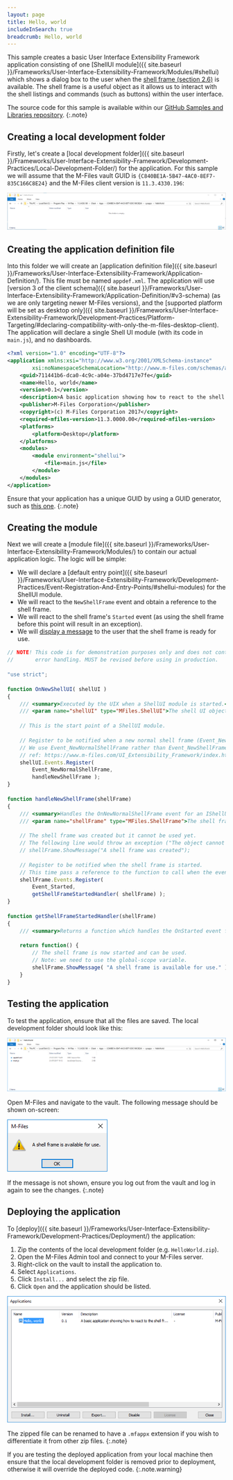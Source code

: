 ```yaml
---
layout: page
title: Hello, world
includeInSearch: true
breadcrumb: Hello, world
---
```


This sample creates a basic User Interface Extensibility Framework application consisting of one [ShellUI module]({{ site.baseurl }}/Frameworks/User-Interface-Extensibility-Framework/Modules/#shellui) which shows a dialog box to the user when the [shell frame (section 2.6)](https://www.m-files.com/UI_Extensibility_Framework/index.html#DevGuide.htm) is available.  The shell frame is a useful object as it allows us to interact with the shell listings and commands (such as buttons) within the user interface.

The source code for this sample is available within our <a href="https://github.com/M-Files/MFilesSamplesAndLibraries/tree/master/Samples/UIX%20Applications/HelloWorld">GitHub Samples and Libraries repository</a>.
{:.note}

## Creating a local development folder

Firstly, let's create a [local development folder]({{ site.baseurl }}/Frameworks/User-Interface-Extensibility-Framework/Development-Practices/Local-Development-Folder/) for the application.  For this sample we will assume that the M-Files vault GUID is `{C840BE1A-5B47-4AC0-8EF7-835C166C8E24}` and the M-Files client version is `11.3.4330.196`:

![The (empty) local development folder](dev-folder.png)

## Creating the application definition file

Into this folder we will create an [application definition file]({{ site.baseurl }}/Frameworks/User-Interface-Extensibility-Framework/Application-Definition/).  This file must be named `appdef.xml`.  The application will use [version 3 of the client schema]({{ site.baseurl }}/Frameworks/User-Interface-Extensibility-Framework/Application-Definition/#v3-schema) (as we are only targeting newer M-Files versions), and the [supported platform will be set as desktop only]({{ site.baseurl }}/Frameworks/User-Interface-Extensibility-Framework/Development-Practices/Platform-Targeting/#declaring-compatibility-with-only-the-m-files-desktop-client).  The application will declare a single Shell UI module (with its code in `main.js`), and no dashboards.

```xml
<?xml version="1.0" encoding="UTF-8"?>
<application xmlns:xsi="http://www.w3.org/2001/XMLSchema-instance"
		xsi:noNamespaceSchemaLocation="http://www.m-files.com/schemas/appdef-client-v3.xsd">
	<guid>711441b6-dca0-4c9c-a04e-37bd4717e7fe</guid>	
	<name>Hello, world</name>
	<version>0.1</version>
	<description>A basic application showing how to react to the shell frame being available.</description>
	<publisher>M-Files Corporation</publisher>
	<copyright>(c) M-Files Corporation 2017</copyright>
	<required-mfiles-version>11.3.0000.00</required-mfiles-version>
	<platforms>
		<platform>Desktop</platform>
	</platforms>
	<modules>
		<module environment="shellui">
			<file>main.js</file>
		</module>
	</modules>
</application>
```

Ensure that your application has a unique GUID by using a GUID generator, such as <a href="https://guidgenerator.com/">this one</a>.
{:.note}

## Creating the module

Next we will create a [module file]({{ site.baseurl }}/Frameworks/User-Interface-Extensibility-Framework/Modules/) to contain our actual application logic.  The logic will be simple:

* We will declare a [default entry point]({{ site.baseurl }}/Frameworks/User-Interface-Extensibility-Framework/Development-Practices/Event-Registration-And-Entry-Points/#shellui-modules) for the ShellUI module.
* We will react to the `NewShellFrame` event and obtain a reference to the shell frame.
* We will react to the shell frame's `Started` event (as using the shell frame before this point will result in an exception).
* We will [display a message](https://www.m-files.com/UI_Extensibility_Framework/index.html#ShowingMessageBoxes.html) to the user that the shell frame is ready for use.

```javascript
// NOTE! This code is for demonstration purposes only and does not contain any kind of
// 		 error handling. MUST be revised before using in production.

"use strict";

function OnNewShellUI( shellUI )
{
	/// <summary>Executed by the UIX when a ShellUI module is started.</summary>
	/// <param name="shellUI" type="MFiles.ShellUI">The shell UI object which was created.</param>
 
	// This is the start point of a ShellUI module.
	
	// Register to be notified when a new normal shell frame (Event_NewNormalShellFrame) is created.
	// We use Event_NewNormalShellFrame rather than Event_NewShellFrame as this won't fire for history (etc.) dialogs.
	// ref: https://www.m-files.com/UI_Extensibility_Framework/index.html#Event_NewNormalShellFrame.html
	shellUI.Events.Register(
		Event_NewNormalShellFrame,
		handleNewShellFrame );
}
 
function handleNewShellFrame(shellFrame)
{
	/// <summary>Handles the OnNewNormalShellFrame event for an IShellUI.</summary>
	/// <param name="shellFrame" type="MFiles.ShellFrame">The shell frame object which was created.</param>
 
	// The shell frame was created but it cannot be used yet.
	// The following line would throw an exception ("The object cannot be accessed, because it is not ready."):
	// shellFrame.ShowMessage("A shell frame was created");
 
	// Register to be notified when the shell frame is started.
	// This time pass a reference to the function to call when the event is fired.
	shellFrame.Events.Register(
		Event_Started,
		getShellFrameStartedHandler( shellFrame) );
}
 
function getShellFrameStartedHandler(shellFrame)
{
	/// <summary>Returns a function which handles the OnStarted event for an IShellFrame.</summary>
 
	return function() {
		// The shell frame is now started and can be used.
		// Note: we need to use the global-scope variable.
		shellFrame.ShowMessage( "A shell frame is available for use." );
	}
}
```

## Testing the application

To test the application, ensure that all the files are saved.  The local development folder should look like this:

![The local development folder (after file creation)](dev-folder-complete.png)

Open M-Files and navigate to the vault.  The following message should be shown on-screen:

![A message showing that the shell frame is available for use](message.png)

If the message is not shown, ensure you log out from the vault and log in again to see the changes.
{:.note}

## Deploying the application

To [deploy]({{ site.baseurl }}/Frameworks/User-Interface-Extensibility-Framework/Development-Practices/Deployment/) the application:

1. Zip the contents of the local development folder (e.g. `HelloWorld.zip`).
2. Open the M-Files Admin tool and connect to your M-Files server.
3. Right-click on the vault to install the application to.
4. Select `Applications`.
5. Click `Install...` and select the zip file.
6. Click `Open` and the application should be listed.

![The vault applications list showing the installed application](installed.png)

The zipped file can be renamed to have a `.mfappx` extension if you wish to differentiate it from other zip files.
{:.note}

If you are testing the deployed application from your local machine then ensure that the local development folder is removed prior to deployment, otherwise it will override the deployed code.
{:.note.warning}